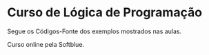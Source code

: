 # Curso de Lógica de Programação

Segue os Códigos-Fonte dos exemplos mostrados nas aulas.

Curso online pela Softblue.
